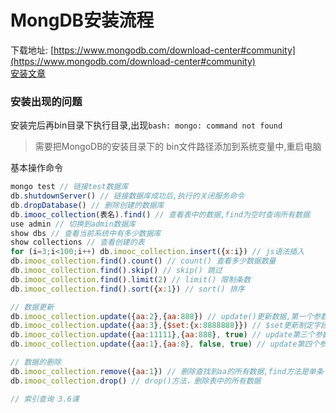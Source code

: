 # MongDB安装流程

下载地址: [https://www.mongodb.com/download-center#community](https://www.mongodb.com/download-center#community) <br>
[安装文章](http://blog.csdn.net/mzbonnt/article/details/51461331)

### 安装出现的问题
安装完后再bin目录下执行目录,出现`bash: mongo: command not found`
> 需要把MongoDB的安装目录下的 bin文件路径添加到系统变量中,重启电脑

基本操作命令
```javascript
mongo test // 链接test数据库
db.shutdownServer() // 链接数据库成功后,执行的关闭服务命令
db.dropDatabase() // 删除创建的数据库
db.imooc_collection(表名).find() // 查看表中的数据,find为空时查询所有数据
use admin // 切换到admin数据库
show dbs // 查看当前系统中有多少数据库
show collections // 查看创建的表
for (i=3;i<100;i++) db.imooc_collection.insert({x:i}) // js语法插入
db.imooc_collection.find().count() // count() 查看多少数据数量
db.imooc_collection.find().skip() // skip() 跳过
db.imooc_collection.find().limit(2) // limit() 限制条数
db.imooc_collection.find().sort({x:1}) // sort() 排序

// 数据更新
db.imooc_collection.update({aa:2},{aa:888}) // update()更新数据,第一个参数旧值，第二个新值
db.imooc_collection.update({aa:3},{$set:{x:8888888}}) // $set更新制定字段中的数据
db.imooc_collection.update({aa:11111},{aa:888}, true) // update第三个参数为true时，未查找到数据则把当前数据添加进去
db.imooc_collection.update({aa:1},{aa:8}, false, true) // update第四个参数为true时更新所有查找到的数据

// 数据的删除
db.imooc_collection.remove({aa:1}) // 删除查找到aa的所有数据,find方法是单条
db.imooc_collection.drop() // drop()方法，删除表中的所有数据

// 索引查询 3.6课

```